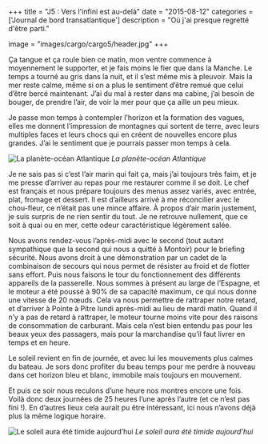 +++
title = "J5 : Vers l'infini est au-delà"
date = "2015-08-12"
categories = ['Journal de bord transatlantique']
description = "Où j'ai presque regretté d'être parti."

image = "images/cargo/cargo5/header.jpg"
+++


Ça tangue et ça roule bien ce matin, mon ventre commence à moyennement le supporter, et je fais moins le fier que dans la Manche. Le temps a tourné au gris dans la nuit, et il s’est même mis à pleuvoir. Mais la mer reste calme, même si on a plus le sentiment d’être remué que celui d’être bercé maintenant. J’ai du mal à rester dans ma cabine, j’ai besoin de bouger, de prendre l’air, de voir la mer pour que ça aille un peu mieux.

Je passe mon temps à contempler l’horizon et la formation des vagues, elles me donnent l’impression de montagnes qui sortent de terre, avec leurs multiples faces et leurs chocs qui en créent de nouvelles encore plus grandes. J’ai le sentiment que je pourrais passer mon temps à cela.

![La planète-océan Atlantique](/images/cargo/cargo5/planete.jpg)
*La planète-océan Atlantique*

Je ne sais pas si c’est l’air marin qui fait ça, mais j’ai toujours très faim, et je me presse d’arriver au repas pour me restaurer comme il se doit. Le chef est français et nous prépare toujours des menus assez variés, avec entrée, plat, fromage et dessert. Il est d’ailleurs arrivé à me réconcilier avec le chou-fleur, ce n’était pas une mince affaire.
À propos d’air marin justement, je suis surpris de ne rien sentir du tout. Je ne retrouve nullement, que ce soit à quai ou en mer, cette odeur caractéristique légèrement salée.

Nous avons rendez-vous l’après-midi avec le second (tout autant sympathique que la second qui nous a quitté à Montoir) pour le briefing sécurité. Nous avons droit à une démonstration par un cadet de la combinaison de secours qui nous permet de résister au froid et de flotter sans effort. Puis nous faisons le tour du fonctionnement des différents appareils de la passerelle. Nous sommes à présent au large de l’Espagne, et le moteur a été poussé à 90% de sa capacité maximum, ce qui nous donne une vitesse de 20 nœuds. Cela va nous permettre de rattraper notre retard, et d’arriver à Pointe à Pitre lundi après-midi au lieu de mardi matin. Quand il n’y a pas de retard à rattraper, le moteur tourne moins vite pour des raisons de consommation de carburant. Mais cela n’est bien entendu pas pour les beaux yeux des passagers, mais pour la marchandise qu’il faut livrer en temps et en heure.

Le soleil revient en fin de journée, et avec lui les mouvements plus calmes du bateau. Je sors donc profiter du beau temps pour me perdre à nouveau dans cet horizon bleu et blanc, immobile mais toujours en mouvement.

Et puis ce soir nous reculons d’une heure nos montres encore une fois. Voilà donc deux journées de 25 heures l’une après l’autre (et ce n’est pas fini !). En d’autres lieux cela aurait pu être intéressant, ici nous n’avons déjà plus la même logique horaire.

![Le soleil aura été timide aujourd’hui](/images/cargo/cargo5/soleil.jpg)
*Le soleil aura été timide aujourd’hui*
